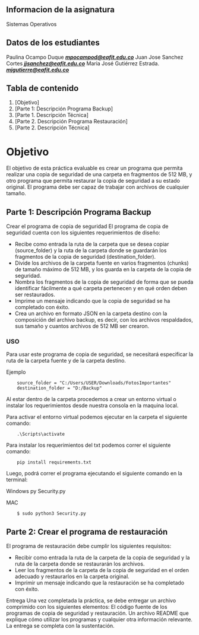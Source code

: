 
## Informacion de la asignatura 
Sistemas Operativos 

## Datos de los estudiantes 
Paulina Ocampo Duque ***mpocampod@eafit.edu.co***
Juan Jose Sanchez Cortes ***jjsanchez@eafit.edu.co***
Maria José Gutiérrez Estrada. ***mjgutierre@eafit.edu.co***

## Tabla de contenido 
1. [Objetivo]
2. [Parte 1: Descripción Programa Backup]
3. [Parte 1. Descripción Técnica]
4. [Parte 2. Descripción Programa Restauración]
5. [Parte 2. Descripción Técnica]

# Objetivo
El objetivo de esta práctica evaluable es crear un programa que permita realizar una copia de seguridad de una carpeta en fragmentos de 512 MB, y otro programa que permita restaurar la copia de seguridad a su estado original. El programa debe ser capaz de trabajar con archivos de cualquier tamaño.

## Parte 1: Descripción Programa Backup

Crear el programa de copia de seguridad
El programa de copia de seguridad cuenta con los siguientes requerimientos de diseño:

- Recibe como entrada la ruta de la carpeta que se desea copiar (source_folder) y la ruta de la carpeta donde se guardarán los fragmentos de la copia de seguridad (destination_folder).
- Divide los archivos de la carpeta fuente en varios fragmentos (chunks) de tamaño máximo de 512 MB, y los guarda en la carpeta de la copia de seguridad.
- Nombra los fragmentos de la copia de seguridad de forma que se pueda identificar fácilmente a qué carpeta pertenecen y en qué orden deben ser restaurados.
- Imprime un mensaje indicando que la copia de seguridad se ha completado con éxito.
- Crea un archivo en formato JSON en la carpeta destino con la composición del archivo backup, es decir, con los archivos respaldados, sus tamaño y cuantos archivos de 512 MB ser crearon.

### USO

Para usar este programa de copia de seguridad, se necesitará especificar la ruta de la carpeta fuente y de la carpeta destino.

Ejemplo 

        source_folder = "C:/Users/USER/Downloads/FotosImportantes"
        destination_folder = "D:/Backup"

Al estar dentro de la carpeta procedemos a crear un entorno virtual o instalar los requerimientos desde nuestra consola en la maquina local.

Para activar el entorno virtual podemos ejecutar en la carpeta el siguiente comando:

        .\Scripts\activate 

Para instalar los requerimientos del txt podemos correr el siguiente comando:

        pip install requirements.txt

Luego, podrá correr el programa ejecutando el siguiente comando en la terminal:

Windows 
        py Security.py

MAC

        $ sudo python3 Security.py


## Parte 2: Crear el programa de restauración
El programa de restauración debe cumplir los siguientes requisitos:

- Recibir como entrada la ruta de la carpeta de la copia de seguridad y la ruta de la carpeta donde se restaurarán los archivos.
- Leer los fragmentos de la carpeta de la copia de seguridad en el orden adecuado y restaurarlos en la carpeta original.
- Imprimir un mensaje indicando que la restauración se ha completado con éxito.


Entrega
Una vez completada la práctica, se debe entregar un archivo comprimido con los siguientes elementos:
El código fuente de los programas de copia de seguridad y restauración.
Un archivo README que explique cómo utilizar los programas y cualquier otra información relevante.
La entrega se completa con la sustentación.
